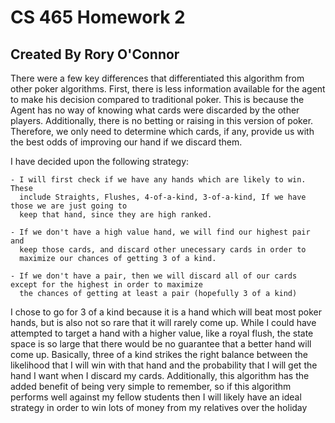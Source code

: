 # CS 465 Homework 2
## Created By Rory O'Connor

There were a few key differences that differentiated this algorithm from other
poker algorithms.  First, there is less information available for the agent to 
make his decision compared to traditional poker.  This is because the Agent has
no way of knowing what cards were discarded by the other players. Additionally, 
there is no betting or raising in this version of poker.  Therefore, we only 
need to determine which cards, if any, provide us with the best odds of 
improving our hand if we discard them.  

I have decided upon the following strategy: 

    - I will first check if we have any hands which are likely to win.  These 
      include Straights, Flushes, 4-of-a-kind, 3-of-a-kind, If we have those we are just going to
      keep that hand, since they are high ranked. 
    
    - If we don't have a high value hand, we will find our highest pair and 
      keep those cards, and discard other unecessary cards in order to 
      maximize our chances of getting 3 of a kind.
    
    - If we don't have a pair, then we will discard all of our cards except for the highest in order to maximize
      the chances of getting at least a pair (hopefully 3 of a kind)

I chose to go for 3 of a kind because it is a hand which will beat most poker
hands, but is also not so rare that it will rarely come up.  While I could 
have attempted to target a hand with a higher value, like a royal flush, the 
state space is so large that there would be no guarantee that a better hand 
will come up.  Basically, three of a kind strikes the right balance between the 
likelihood that I will win with that hand and the probability that I will get 
the hand I want when I discard my cards.  Additionally, this algorithm has 
the added benefit of being very simple to remember, so if this algorithm
performs well against my fellow students then I will likely have an ideal 
strategy in order to win lots of money from my relatives over the holiday 
 
